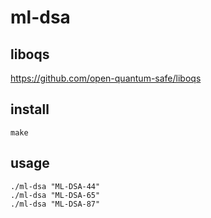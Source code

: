 # ml-dsa

## liboqs

https://github.com/open-quantum-safe/liboqs

## install

	make

## usage

	./ml-dsa "ML-DSA-44"
	./ml-dsa "ML-DSA-65"
	./ml-dsa "ML-DSA-87"

